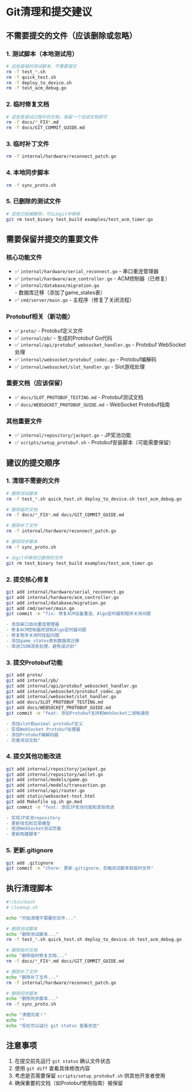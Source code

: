# Git清理和提交建议

## 不需要提交的文件（应该删除或忽略）

### 1. 测试脚本（本地测试用）
```bash
# 这些是临时测试脚本，不需要提交
rm -f test_*.sh
rm -f quick_test.sh
rm -f deploy_to_device.sh
rm -f test_acm_debug.go
```

### 2. 临时修复文档
```bash
# 这些是调试过程中的文档，保留一个总结文档即可
rm -f docs/*_FIX*.md
rm -f docs/GIT_COMMIT_GUIDE.md
```

### 3. 临时补丁文件
```bash
rm -f internal/hardware/reconnect_patch.go
```

### 4. 本地同步脚本
```bash
rm -f sync_proto.sh
```

### 5. 已删除的测试文件
```bash
# 这些已经被删除，可以从git中移除
git rm test_binary test_build examples/test_acm_timer.go
```

## 需要保留并提交的重要文件

### 核心功能文件
- ✅ `internal/hardware/serial_reconnect.go` - 串口重连管理器
- ✅ `internal/hardware/acm_controller.go` - ACM控制器（已修复）
- ✅ `internal/database/migration.go` - 数据库迁移（添加了game_states表）
- ✅ `cmd/server/main.go` - 主程序（修复了关闭流程）

### Protobuf相关（新功能）
- ✅ `proto/` - Protobuf定义文件
- ✅ `internal/pb/` - 生成的Protobuf Go代码
- ✅ `internal/api/protobuf_websocket_handler.go` - Protobuf WebSocket处理
- ✅ `internal/websocket/protobuf_codec.go` - Protobuf编解码
- ✅ `internal/websocket/slot_handler.go` - Slot游戏处理

### 重要文档（应该保留）
- ✅ `docs/SLOT_PROTOBUF_TESTING.md` - Protobuf测试文档
- ✅ `docs/WEBSOCKET_PROTOBUF_GUIDE.md` - WebSocket Protobuf指南

### 其他重要文件
- ✅ `internal/repository/jackpot.go` - JP奖池功能
- ✅ `scripts/setup_protobuf.sh` - Protobuf安装脚本（可能需要保留）

## 建议的提交顺序

### 1. 清理不需要的文件
```bash
# 删除测试脚本
rm -f test_*.sh quick_test.sh deploy_to_device.sh test_acm_debug.go

# 删除临时文档
rm -f docs/*_FIX*.md docs/GIT_COMMIT_GUIDE.md

# 删除补丁文件
rm -f internal/hardware/reconnect_patch.go

# 删除同步脚本
rm -f sync_proto.sh

# 从git中移除已删除的文件
git rm test_binary test_build examples/test_acm_timer.go
```

### 2. 提交核心修复
```bash
git add internal/hardware/serial_reconnect.go
git add internal/hardware/acm_controller.go
git add internal/database/migration.go
git add cmd/server/main.go
git commit -m "fix: 修复ACM设备重连、Algo定时器和程序关闭问题

- 添加串口自动重连管理器
- 修复ACM控制器死锁和Algo定时器问题
- 修复程序关闭时挂起问题
- 添加game_states表到数据库迁移
- 改进JSON消息处理，避免误识别"
```

### 3. 提交Protobuf功能
```bash
git add proto/
git add internal/pb/
git add internal/api/protobuf_websocket_handler.go
git add internal/websocket/protobuf_codec.go
git add internal/websocket/slot_handler.go
git add docs/SLOT_PROTOBUF_TESTING.md
git add docs/WEBSOCKET_PROTOBUF_GUIDE.md
git commit -m "feat: 添加Protobuf支持和WebSocket二进制通信

- 添加slot和animal protobuf定义
- 实现WebSocket Protobuf处理器
- 添加Protobuf编解码器
- 完善测试文档"
```

### 4. 提交其他功能改进
```bash
git add internal/repository/jackpot.go
git add internal/repository/wallet.go
git add internal/models/game.go
git add internal/models/transaction.go
git add internal/api/router.go
git add static/websocket-test.html
git add Makefile sg.sh go.mod
git commit -m "feat: 添加JP奖池功能和其他改进

- 实现JP奖池repository
- 更新钱包和交易模型
- 改进WebSocket测试页面
- 更新构建脚本"
```

### 5. 更新.gitignore
```bash
git add .gitignore
git commit -m "chore: 更新.gitignore，忽略测试脚本和临时文件"
```

## 执行清理脚本
```bash
#!/bin/bash
# cleanup.sh

echo "开始清理不需要的文件..."

# 删除测试脚本
echo "删除测试脚本..."
rm -f test_*.sh quick_test.sh deploy_to_device.sh test_acm_debug.go

# 删除临时文档
echo "删除临时修复文档..."
rm -f docs/*_FIX*.md docs/GIT_COMMIT_GUIDE.md

# 删除补丁文件
echo "删除补丁文件..."
rm -f internal/hardware/reconnect_patch.go

# 删除同步脚本
echo "删除同步脚本..."
rm -f sync_proto.sh

echo "清理完成！"
echo ""
echo "现在可以运行 git status 查看状态"
```

## 注意事项
1. 在提交前先运行 `git status` 确认文件状态
2. 使用 `git diff` 查看具体修改内容
3. 考虑是否需要保留 `scripts/setup_protobuf.sh` 供其他开发者使用
4. 确保重要的文档（如Protobuf使用指南）被保留